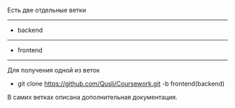 Есть две отдельные ветки

-------------
- backend
-------------
- frontend
-------------

Для получения одной из веток
- git clone https://github.com/Qusli/Coursework.git -b frontend(backend)

В самих ветках описана дополнительная документация.